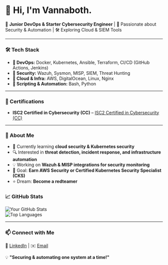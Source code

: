 # 👋 Hi, I'm Vannaboth.  

🚀 **Junior DevOps & Starter Cybersecurity Engineer** | 🔐 Passionate about Security & Automation | 🛠️ Exploring Cloud & SIEM Tools  

---

### 🛠️ Tech Stack  
- **🔹 DevOps:** Docker, Kubernetes, Ansible, Terraform, CI/CD (GitHub Actions, Jenkins)  
- **🔹 Security:** Wazuh, Sysmon, MISP, SIEM, Threat Hunting  
- **🔹 Cloud & Infra:** AWS, DigitalOcean, Linux, Nginx  
- **🔹 Scripting & Automation:** Bash, Python  

---

### 🏅 Certifications  
- **ISC2 Certified in Cybersecurity (CC)** – [ISC2 Certified in Cybersecurity (CC)](https://www.credly.com/badges/4475edec-9c6c-4f2c-a8fd-26001739fdec/public_url)
---

### 📌 About Me  
- 🌱 Currently learning **cloud security & Kubernetes security**  
- 🔍 Interested in **threat detection, incident response, and infrastructure automation**  
- 💡 Working on **Wazuh & MISP integrations for security monitoring**  
- 🎯 Goal: **Earn AWS Security or Certified Kubernetes Security Specialist (CKS)**
- ⭐ Dream: **Become a redteamer**

### 📈 GitHub Stats  
![Your GitHub Stats](https://github-readme-stats.vercel.app/api?username=StrakSelby&show_icons=true&theme=tokyonight)  
![Top Languages](https://github-readme-stats.vercel.app/api/top-langs/?username=StrakSelby&layout=compact&theme=tokyonight)  

---

### 📫 Connect with Me  
🔗 [LinkedIn](https://linkedin.com/in/yourprofile) | ✉️ [Email](mailto:vannaboth90@gmail.com) 

💡 **"Securing & automating one system at a time!"**  
